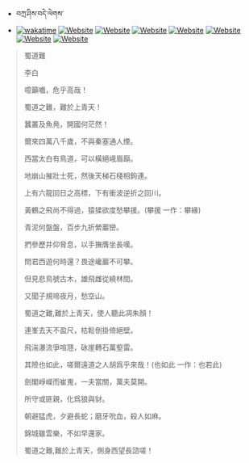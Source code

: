 - བཀྲ་ཤིས་བདེ་ལེགས་ 
- [![wakatime](https://wakatime.com/badge/user/5043ee4a-e361-4607-9d47-d557f2005d05.svg)](https://wakatime.com/@5043ee4a-e361-4607-9d47-d557f2005d05)	[![Website](https://img.shields.io/website?label=&up_color=orange&up_message=Tianchi&url=https%3A%2F%2Fshields.io)](https://tianchi.aliyun.com/home/science/scienceDetail?userId=1095279182618)	[![Website](https://img.shields.io/website?label=&up_color=blue&up_message=Kaggle&url=https%3A%2F%2Fshields.io)](https://www.kaggle.com/ivanxu/)	[![Website](https://img.shields.io/website?label=&up_color=gay&up_message=Yuque&url=https%3A%2F%2Fshields.io)](https://www.yuque.com/ivanaxu)	[![Website](https://img.shields.io/website?label=&up_color=brown&up_message=Leetcode&url=https%3A%2F%2Fshields.io)](https://leetcode.cn/u/ivanaxu)	[![Website](https://img.shields.io/website?label=&up_color=violet&up_message=AIstudio&url=https%3A%2F%2Fshields.io)](https://aistudio.baidu.com/aistudio/personalcenter/thirdview/979775)	[![Website](https://img.shields.io/website?label=&up_color=red&up_message=Gitee&url=https%3A%2F%2Fshields.io)](https://gitee.com/IvanaXu)	[![Website](https://img.shields.io/website?label=&up_color=yellow&up_message=Monkeytype&url=https%3A%2F%2Fshields.io)](https://monkeytype.com/profile/IvanaXu) 

> 蜀道難
> 
> 李白
> 
> 噫籲嚱，危乎高哉！
> 
> 蜀道之難，難於上青天！
> 
> 蠶叢及魚鳧，開國何茫然！
> 
> 爾來四萬八千歲，不與秦塞通人煙。
> 
> 西當太白有鳥道，可以橫絕峨眉巔。
> 
> 地崩山摧壯士死，然後天梯石棧相鉤連。
> 
> 上有六龍回日之高標，下有衝波逆折之回川。
> 
> 黃鶴之飛尚不得過，猿猱欲度愁攀援。(攀援 一作：攀緣)
> 
> 青泥何盤盤，百步九折縈巖巒。
> 
> 捫參歷井仰脅息，以手撫膺坐長嘆。
> 
> 問君西遊何時還？畏途巉巖不可攀。
> 
> 但見悲鳥號古木，雄飛雌從繞林間。
> 
> 又聞子規啼夜月，愁空山。
> 
> 蜀道之難,難於上青天，使人聽此凋朱顏！
> 
> 連峯去天不盈尺，枯鬆倒掛倚絕壁。
> 
> 飛湍瀑流爭喧豗，砯崖轉石萬壑雷。
> 
> 其險也如此，嗟爾遠道之人胡爲乎來哉！(也如此 一作：也若此)
> 
> 劍閣崢嶸而崔嵬，一夫當關，萬夫莫開。
> 
> 所守或匪親，化爲狼與豺。
> 
> 朝避猛虎，夕避長蛇；磨牙吮血，殺人如麻。
> 
> 錦城雖雲樂，不如早還家。
> 
> 蜀道之難,難於上青天，側身西望長諮嗟！
>
